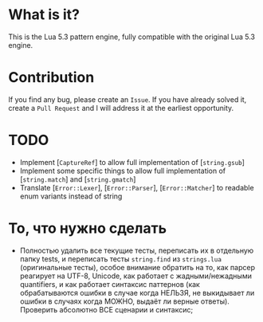# What is it?
This is the Lua 5.3 pattern engine, fully compatible with the original Lua 5.3 engine.

# Contribution
If you find any bug, please create an `Issue`. If you have already solved it, create a `Pull Request` and I will address it at the earliest opportunity.

# TODO
- Implement [`CaptureRef`] to allow full implementation of [`string.gsub`]
- Implement some specific things to allow full implementation of [`string.match`] and [`string.gmatch`]
- Translate [`Error::Lexer`], [`Error::Parser`], [`Error::Matcher`] to readable enum variants instead of string

# То, что нужно сделать
- Полностью удалить все текущие тесты, переписать их в отдельную папку tests, и переписать тесты `string.find` из `strings.lua` (оригинальные тесты), особое внимание обратить на то, как парсер реагирует на UTF-8, Unicode, как работает с жадными/нежадными quantifiers, и как работает синтаксис паттернов (как обрабатываются ошибки в случае когда НЕЛЬЗЯ, не выкидывает ли ошибки в случаях когда МОЖНО, выдаёт ли верные ответы). Проверить абсолютно ВСЕ сценарии и синтаксис;